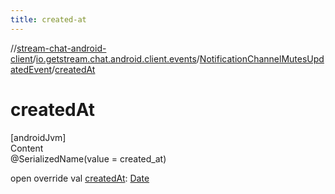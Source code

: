 ```yaml
---
title: created-at
---
```

//[stream-chat-android-client](../../../index.md)/[io.getstream.chat.android.client.events](../index.md)/[NotificationChannelMutesUpdatedEvent](index.md)/[createdAt](createdAt.md)



# createdAt  
[androidJvm]  
Content  
@SerializedName(value = created_at)  
  
open override val [createdAt](createdAt.md): [Date](https://developer.android.com/reference/kotlin/java/util/Date.html)  



